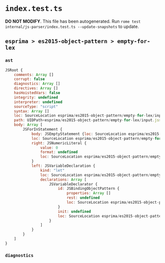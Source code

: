 # `index.test.ts`

**DO NOT MODIFY**. This file has been autogenerated. Run `rome test internal/js-parser/index.test.ts --update-snapshots` to update.

## `esprima > es2015-object-pattern > empty-for-lex`

### `ast`

```javascript
JSRoot {
	comments: Array []
	corrupt: false
	diagnostics: Array []
	directives: Array []
	hasHoistedVars: false
	integrity: undefined
	interpreter: undefined
	sourceType: "script"
	syntax: Array []
	loc: SourceLocation esprima/es2015-object-pattern/empty-for-lex/input.js 1:0-2:0
	path: UIDPath<esprima/es2015-object-pattern/empty-for-lex/input.js>
	body: Array [
		JSForInStatement {
			body: JSEmptyStatement {loc: SourceLocation esprima/es2015-object-pattern/empty-for-lex/input.js 1:17-1:18}
			loc: SourceLocation esprima/es2015-object-pattern/empty-for-lex/input.js 1:0-1:18
			right: JSNumericLiteral {
				value: 0
				format: undefined
				loc: SourceLocation esprima/es2015-object-pattern/empty-for-lex/input.js 1:15-1:16
			}
			left: JSVariableDeclaration {
				kind: "let"
				loc: SourceLocation esprima/es2015-object-pattern/empty-for-lex/input.js 1:5-1:11
				declarations: Array [
					JSVariableDeclarator {
						id: JSBindingObjectPattern {
							properties: Array []
							rest: undefined
							loc: SourceLocation esprima/es2015-object-pattern/empty-for-lex/input.js 1:9-1:11
						}
						init: undefined
						loc: SourceLocation esprima/es2015-object-pattern/empty-for-lex/input.js 1:9-1:11
					}
				]
			}
		}
	]
}
```

### `diagnostics`

```

```
